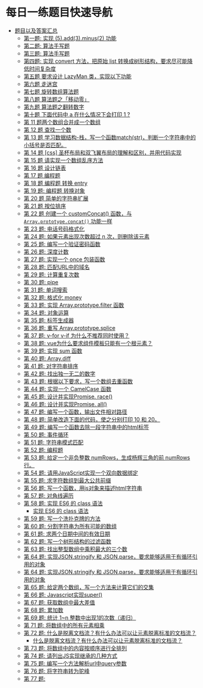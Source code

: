 # 每日一练题目快速导航

<!-- toc -->

* [题目以及答案汇总](#题目以及答案汇总)
  * [第一题: 实现 (5).add(3).minus(2) 功能](#第一题-实现-5add3minus2-功能)
  * [第二题: 算法手写题](#第二题-算法手写题)
  * [第三题: 算法手写题](#第三题-算法手写题)
  * [第四题: 实现 convert 方法，把原始 list 转换成树形结构，要求尽可能降低时间复杂度](#第四题-实现-convert-方法把原始-list-转换成树形结构要求尽可能降低时间复杂度)
  * [第五题 要求设计 LazyMan 类，实现以下功能](#第五题-要求设计-lazyman-类实现以下功能)
  * [第六题 走迷宫](#第六题-走迷宫)
  * [第七题 旋转数组算法题](#第七题-旋转数组算法题)
  * [第八题 算法题之「移动零」](#第八题-算法题之移动零)
  * [第九题 算法题之翻转数字](#第九题-算法题之翻转数字)
  * [第十题 下面代码中 a 在什么情况下会打印 1 ?](#第十题-下面代码中-a-在什么情况下会打印-1)
  * [第 11 题两个数组合并成一个数组](#第-11-题两个数组合并成一个数组)
  * [第 12 题 查找一个数](#第-12-题-查找一个数)
  * [第 13 题 学习数据结构-栈，写一个函数match(str)，判断一个字符串中的小括号是否匹配。](#第-13-题-学习数据结构-栈写一个函数matchstr判断一个字符串中的小括号是否匹配)
  * [第 14 题 [css] 圣杯布局和双飞翼布局的理解和区别，并用代码实现](#第-14-题-css-圣杯布局和双飞翼布局的理解和区别并用代码实现)
  * [第 15 题 请实现一个数组乱序方法](#第-15-题-请实现一个数组乱序方法)
  * [第 16 题 设计链表](#第-16-题-设计链表)
  * [第 17 题 编程题](#第-17-题-编程题)
  * [第 18 题 编程题 转换 entry](#第-18-题-编程题-转换-entry)
  * [第 19 题: 编程题 转换对象](#第-19-题-编程题-转换对象)
  * [第 20 题 简单的字符串扩展](#第-20-题-简单的字符串扩展)
  * [第 21 题 按位排序](#第-21-题-按位排序)
  * [第 22 题 创建一个 customConcat() 函数，与 `Array.prototype.concat()` 功能一样](#第-22-题-创建一个-customconcat-函数与-arrayprototypeconcat-功能一样)
  * [第 23 题: 电话号码格式化](#第-23-题-电话号码格式化)
  * [第 24 题: 如果元素出现次数超过 n 次，则删除该元素](#第-24-题-如果元素出现次数超过-n-次则删除该元素)
  * [第 25 题: 编写一个验证密码函数](#第-25-题-编写一个验证密码函数)
  * [第 26 题: 深度计数](#第-26-题-深度计数)
  * [第 27 题: 实现一个 once 包装函数](#第-27-题-实现一个-once-包装函数)
  * [第 28 题: 匹配URL中的域名](#第-28-题-匹配url中的域名)
  * [第 29 题: 计算重复次数](#第-29-题-计算重复次数)
  * [第 30 题: pipe](#第-30-题-pipe)
  * [第 31 题: 单词搜索](#第-31-题-单词搜索)
  * [第 32 题: 格式化 money](#第-32-题-格式化-money)
  * [第 33 题: 实现 Array.prototype.filter 函数](#第-33-题-实现-arrayprototypefilter-函数)
  * [第 34 题: 对象运算](#第-34-题-对象运算)
  * [第 35 题: 标签生成器](#第-35-题-标签生成器)
  * [第 36 题: 重写 Array.prototype.splice](#第-36-题-重写-arrayprototypesplice)
  * [第 37 题: v-for v-if 为什么不推荐同时使用？](#第-37-题-v-for-v-if-为什么不推荐同时使用)
  * [第 38 题: vue为什么要求组件模板只能有一个根元素？](#第-38-题-vue为什么要求组件模板只能有一个根元素)
  * [第 39 题: 实现 sum 函数](#第-39-题-实现-sum-函数)
  * [第 40 题: Array.diff](#第-40-题-arraydiff)
  * [第 41 题: 对字符串排序](#第-41-题-对字符串排序)
  * [第 42 题: 找出独一无二的数字](#第-42-题-找出独一无二的数字)
  * [第 43 题: 根据以下要求，写一个数组去重函数](#第-43-题-根据以下要求写一个数组去重函数)
  * [第 44 题: 实现一个 CamelCase 函数](#第-44-题-实现一个-camelcase-函数)
  * [第 45 题: 设计并实现Promise. race()](#第-45-题-设计并实现promise-race)
  * [第 46 题: 设计并实现Promise. all()](#第-46-题-设计并实现promise-all)
  * [第 47 题: 编写一个函数，输出文件相对路径](#第-47-题-编写一个函数输出文件相对路径)
  * [第 48 题: 简单改造下面的代码，使之分别打印 10 和 20。](#第-48-题-简单改造下面的代码使之分别打印-10-和-20)
  * [第 49 题: 编写一个函数去除一段字符串中的html标签](#第-49-题-编写一个函数去除一段字符串中的html标签)
  * [第 50 题: 事件循环](#第-50-题-事件循环)
  * [第 51 题: 字符串模式匹配](#第-51-题-字符串模式匹配)
  * [第 52 题: 编程题](#第-52-题-编程题)
  * [第 53 题: 给定一个非负整数 numRows，生成杨辉三角的前 numRows 行。](#第-53-题-给定一个非负整数-numrows生成杨辉三角的前-numrows-行)
  * [第 54 题: 请用JavaScript实现一个双向数据绑定](#第-54-题-请用javascript实现一个双向数据绑定)
  * [第 55 题: 求字符数组到最大公共前缀](#第-55-题-求字符数组到最大公共前缀)
  * [第 56 题: 写一个函数，用js对象来描述html字符串](#第-56-题-写一个函数用js对象来描述html字符串)
  * [第 57 题: 对角线遍历](#第-57-题-对角线遍历)
  * [第 58 题: 实现 ES6 的 class 语法](#第-58-题-实现-es6-的-class-语法)
    * [实现 ES6 的 class 语法](#实现-es6-的-class-语法)
  * [第 59 题: 写一个洗扑克牌的方法](#第-59-题-写一个洗扑克牌的方法)
  * [第 60 题: 分割字符串为所有可能的数组](#第-60-题-分割字符串为所有可能的数组)
  * [第 61 题: 求两个日期中间的有效日期](#第-61-题-求两个日期中间的有效日期)
  * [第 62 题: 写一个树形结构的过滤函数](#第-62-题-写一个树形结构的过滤函数)
  * [第 63 题: 找出整型数组中乘积最大的三个数](#第-63-题-找出整型数组中乘积最大的三个数)
  * [第 64 题: 实现JSON.stringify 和 JSON.parse，要求能够适用于有循环引用的对象](#第-64-题-实现jsonstringify-和-jsonparse要求能够适用于有循环引用的对象)
  * [第 64 题: 实现JSON.stringify 和 JSON.parse，要求能够适用于有循环引用的对象](#第-64-题-实现jsonstringify-和-jsonparse要求能够适用于有循环引用的对象)
  * [第 65 题: 给定两个数组，写一个方法来计算它们的交集](#第-65-题-给定两个数组写一个方法来计算它们的交集)
  * [第 66 题: Javascript实现super()](#第-66-题-javascript实现super)
  * [第 67 题: 获取数组中最大差值](#第-67-题-获取数组中最大差值)
  * [第 68 题: 累加数](#第-68-题-累加数)
  * [第 69 题: 统计 1~n 整数中出现1的次数（递归）](#第-69-题-统计-1n-整数中出现1的次数递归)
  * [第 71 题: 将数组中的所有元素相乘](#第-71-题-将数组中的所有元素相乘)
  * [第 72 题: 什么是脱离文档流？有什么办法可以让元素脱离标准的文档流？](#第-72-题-什么是脱离文档流有什么办法可以让元素脱离标准的文档流)
    * [什么是脱离文档流？有什么办法可以让元素脱离标准的文档流？](#什么是脱离文档流有什么办法可以让元素脱离标准的文档流)
  * [第 73 题: 将数组中的内容按顺序进行全排列](#第-73-题-将数组中的内容按顺序进行全排列)
  * [第 74 题: 请列出JS实现继承的几种方式](#第-74-题-请列出js实现继承的几种方式)
  * [第 75 题: 编写一个方法解析url中query参数](#第-75-题-编写一个方法解析url中query参数)
  * [第 76 题: 将字符串转为驼峰](#第-76-题-将字符串转为驼峰)
  * [第 77 题: <script> 标签中的defer 和 async的属性是什么？应该怎么使用他们？](#第-77-题-script-标签中的defer-和-async的属性是什么应该怎么使用他们)
  * [第 78 题: 请描述下函数的执行过程](#第-78-题-请描述下函数的执行过程)
  * [第 79 题: 请简述一下什么是BFC，它解决了什么问题，形成BFC的条件是什么？](#第-79-题-请简述一下什么是bfc它解决了什么问题形成bfc的条件是什么)

<!-- toc stop -->



























## 题目以及答案汇总

### 第一题: 实现 (5).add(3).minus(2) 功能

解析: [第 1 题](https://github.com/spaasteam/spaas-daily-practice/issues/1)

### 第二题: 算法手写题

> 已知如下数组：
>
> var arr = [ [1, 2, 2], [3, 4, 5, 5], [6, 7, 8, 9, [11, 12, [12, 13, [14] ] ] ], 10];
>
> 编写一个程序将数组扁平化去并除其中重复部分数据，最终得到一个升序且不重复的数组

解析: [第 2 题](https://github.com/spaasteam/spaas-daily-practice/issues/4)


### 第三题: 算法手写题

> 这是一个大题目，分为4个考点，需要候选人用递归算法实现，限制15行代码内实现。
  - 创建一个长度为 5 的空数组 arr
  - 生成一个 (2 ~ 32) 之间的随机整数 rand
  - 把随机数 rand 插入数组 arr 内，如果数组 arr 内已存在与 rand 相同数字，则重新生成随机数并插入到 arr 内（需要用递归实现，不能使用 for/while 等循环）
  - 最终输出一个长度为5，且内容不重复的数组 arr

做题链接: [第 3 题](https://github.com/spaasteam/spaas-daily-practice/issues/5)




### 第四题: 实现 convert 方法，把原始 list 转换成树形结构，要求尽可能降低时间复杂度

以下数据结构中，id 代表部门编号，name 是部门名称，parentId 是父部门编号，为 0 代表一级部门，现在要求实现一个 convert 方法，把原始 list 转换成树形结构，parentId 为多少就挂载在该 id 的属性 children 数组下，结构如下：

<details>
<summary>详情</summary>

```js
// 原始 list 如下
let list =[
    {id:1,name:'部门A',parentId:0},
    {id:2,name:'部门B',parentId:0},
    {id:3,name:'部门C',parentId:1},
    {id:4,name:'部门D',parentId:1},
    {id:5,name:'部门E',parentId:2},
    {id:6,name:'部门F',parentId:3},
    {id:7,name:'部门G',parentId:2},
    {id:8,name:'部门H',parentId:4}
];
const result = convert(list, ...);

// 转换后的结果如下
let result = [
    {
      id: 1,
      name: '部门A',
      parentId: 0,
      children: [
        {
          id: 3,
          name: '部门C',
          parentId: 1,
          children: [
            {
              id: 6,
              name: '部门F',
              parentId: 3
            }, {
              id: 16,
              name: '部门L',
              parentId: 3
            }
          ]
        },
        {
          id: 4,
          name: '部门D',
          parentId: 1,
          children: [
            {
              id: 8,
              name: '部门H',
              parentId: 4
            }
          ]
        }
      ]
    },
  ···
];
```

</details>

做题链接: [第 4 题](https://github.com/spaasteam/spaas-daily-practice/issues/6)

### 第五题 要求设计 LazyMan 类，实现以下功能

```js
LazyMan('Tony');
// Hi I am Tony

LazyMan('Tony').sleep(10).eat('lunch');
// Hi I am Tony
// 等待了10秒...
// I am eating lunch

LazyMan('Tony').eat('lunch').sleep(10).eat('dinner');
// Hi I am Tony
// I am eating lunch
// 等待了10秒...
// I am eating diner

LazyMan('Tony').eat('lunch').eat('dinner').sleepFirst(5).sleep(10).eat('junk food');
// Hi I am Tony
// 等待了5秒...
// I am eating lunch
// I am eating dinner
// 等待了10秒...
// I am eating junk food
```

做题链接: [第 5 题](https://github.com/spaasteam/spaas-daily-practice/issues/7)




### 第六题 走迷宫

```js
/**
 * @title 迷宫
 * @description
 * 1. 实现一个函数 getMazePath(迷宫矩阵，开始位置, 结束位置)，
 *     获得从迷宫（二维数组）开始位置到结束位置的所有坐标，按先后顺序排序
 * 2. 1为不可走，0为可走
 * 3. 广度优先算法
 */

// 迷宫
const maze = [
  [1, 1, 1, 1, 1],
  [1, 1, 0, 0, 0],
  [1, 0, 0, 1, 1],
  [0, 0, 1, 0, 1],
  [1, 0, 0, 0, 1],
  [1, 1, 1, 1, 1],
]
const mazePaths = getMazePath(maze, [3, 0], [1, 4])
console.log(mazePaths)
// output: [ [3,0], [3,1], [2,1], [2,2], [1,2], [1,3], [1,4]]
```

做题链接: [第 6 题](https://github.com/spaasteam/spaas-daily-practice/issues/8)


###  第七题 旋转数组算法题

```js
// 编写一个函数 rotate 达到旋转数组的效果

function rotate(A) {}

const arr = [1, 2, 3, 4, 5]

rotate(arr)  // [5, 4, 3, 2, 1]
```

做题连接: [第 7 题](https://github.com/spaasteam/spaas-daily-practice/issues/9)


### 第八题 算法题之「移动零」

>给定一个数组 nums，编写一个函数将所有 0 移动到数组的末尾，同时保持非零元素的相对顺序。
>
>示例:
>
>输入: [0,1,0,3,12]
>输出: [1,3,12,0,0]
>说明:
>
>必须在原数组上操作，不能拷贝额外的数组。
>
>尽量减少操作次数

做题链接: [第八题](https://github.com/spaasteam/spaas-daily-practice/issues/10)


### 第九题 算法题之翻转数字

>用 JavaScript 写一个函数，输入 int 型，返回整数逆序后的字符串。如：输入整型 1234，返回字符串“4321”。要求必须使用>递归函数调用，不能用全局变量，输入函数必须只有一个参数传入，必须返回字符串。

做题链接: [第 9 题](https://github.com/spaasteam/spaas-daily-practice/issues/11)


### 第十题 下面代码中 a 在什么情况下会打印 1 ?

```js
var a = ?;
if(a == 1 && a == 2 && a == 3){
 	console.log(1);
}

```

做题链接: [第 10 题](https://github.com/spaasteam/spaas-daily-practice/issues/12)


### 第 11 题两个数组合并成一个数组

请把两个数组 ['A1', 'A2', 'B1', 'B2', 'C1', 'C2', 'D1', 'D2'] 和 ['A', 'B', 'C', 'D']，合并为 ['A1', 'A2', 'A', 'B1', 'B2', 'B', 'C1', 'C2', 'C', 'D1', 'D2', 'D']。

做题链接: [第 11 题](https://github.com/spaasteam/spaas-daily-practice/issues/13)


### 第 12 题 查找一个数

> 给定一个 n 个元素有序的（升序）整型数组 nums 和一个目标值 target  ，写一个函数搜索 nums 中的 target，如果目标值存在返回下标，否则返回 -1 [来源：力扣（LeetCode）]

提示
- 你可以假设 nums 中的所有元素是不重复的。
- n 将在 [1, 10000]之间。
- nums 的每个元素都将在 [-9999, 9999]之间。
- 可尝试二分查找

做题链接: [第 12 题](https://github.com/spaasteam/spaas-daily-practice/issues/14)


### 第 13 题 学习数据结构-栈，写一个函数match(str)，判断一个字符串中的小括号是否匹配。

```js
match('abc()def') // true
match('(1+2()') // false
match('(1+2+3+5*2*(3+7))') // true
```

做题链接: [第 13 题](https://github.com/spaasteam/spaas-daily-practice/issues/15)


### 第 14 题 [css] 圣杯布局和双飞翼布局的理解和区别，并用代码实现

做题连接: [第 14 题](https://github.com/spaasteam/spaas-daily-practice/issues/16)



### 第 15 题 请实现一个数组乱序方法

做题链接: [第 15 题](https://github.com/spaasteam/spaas-daily-practice/issues/17)



### 第 16 题 设计链表

做题链接: [第 16 题](https://github.com/spaasteam/spaas-daily-practice/issues/18)


### 第 17 题 编程题

```js
// input 
// '1, 2, 3, 5, 7, 8, 10'

// output
// '1~3, 5, 7~8, 10'
```

做题连接: [第 17 题](https://github.com/spaasteam/spaas-daily-practice/issues/19)



### 第 18 题 编程题 转换 entry

```js
var entry = {
  a: {
    b: {
      c: {
        d: 'abcdd'
      }
    },
    d: {
      xx: 'adxx'
    },
    e: 'ae'
  }
}


// 要求转换如下对象
var output = {
  'a.b.c.dd': 'abcdd',
  'a.b.xx': 'adxx',
  'a.e': 'ae',
}
```

做题连接: [第 18 题](https://github.com/spaasteam/spaas-daily-practice/issues/20)


### 第 19 题: 编程题 转换对象

```js
var entry = {
  'a.b.c.dd': 'abcdd',
  'a.b.xx': 'adxx',
  'a.e': 'ae',
}

// 要求转换如下对象
var output = {
  a: {
    b: {
      c: {
        d: 'abcdd'
      }
    },
    d: {
      xx: 'adxx'
    },
    e: 'ae'
  }
}
```

做题连接: [第 19 题](https://github.com/spaasteam/spaas-daily-practice/issues/21)

### 第 20 题 简单的字符串扩展

> 接收一个字符串，如果字符串中有数字，则重复数字后面的字符 n 次（截至到遇到下个字符之前的部分）。

```js

stringExpansion('3D2a5d2f') === 'DDDaadddddff'

stringExpansion('3abc') === 'aaabbbccc'      // correct
stringExpansion('3abc') !== 'aaabc'          // wrong
stringExpansion('3abc') !== 'abcabcabc'      // wrong

// 如果有两个连续的数字字符，则忽略第一个。
stringExpansion('3d332f2a') === 'dddffaa'


// 空格和无数字则直接返回即可

```


做题连接: [第 20 题](https://github.com/spaasteam/spaas-daily-practice/issues/22)


### 第 21 题 按位排序

```js
例如给定数组 [7, 6, 15, 8]，编写一个 sortBybit() 将数组进行排序（注：请在原来数组上操作，不要创建新的数组）

- 7 有3位 (000...0111)
- 6 有2位 (000...0011)
- 15有4位 (000...1111)
- 8 有1位 (000...1000)

因此排序的顺序将是 [8, 6, 7, 15]

如果2个数字有相同的位数，请比较它们的实际值！
```


做题连接: [第 21 题](https://github.com/spaasteam/spaas-daily-practice/issues/23)


### 第 22 题 创建一个 customConcat() 函数，与 `Array.prototype.concat()` 功能一样

```js
// 语法
var new_array = old_array.concat([value1[, value2[, ...[, valueN]]]])


Array.prototype.customConcat = function(){

  return this;
}
```

做题连接: [第 22 题](https://github.com/spaasteam/spaas-daily-practice/issues/24)

### 第 23 题: 电话号码格式化

```js
tips: 接收到的数组是将永远是一个十位数的数组

```js
// example

createPhoneNumber([1, 2, 3, 4, 5, 6, 7, 8, 9, 0]) // => returns "(123) 456-7890"
```

做题连接: [第 23 题](https://github.com/spaasteam/spaas-daily-practice/issues/25)


### 第 24 题: 如果元素出现次数超过 n 次，则删除该元素

```js
// example
deleteNth([1, 1, 1, 1], 2); // return [1,1]

deleteNth([20, 37, 20, 21], 1); // return [20,37,21]
```

做题连接: [第 24 题](https://github.com/spaasteam/spaas-daily-practice/issues/26)



### 第 25 题: 编写一个验证密码函数

规则如下
1. 最少6位，最大20位。
2. 只接受数字和字母。
3. 必须包含有数字和字母。

```js
/**
 * return Boolean
 */
function validPass(password) {
  return Boolean
}
```

做题连接: [第 25 题](https://github.com/spaasteam/spaas-daily-practice/issues/27)

### 第 26 题: 深度计数

你的任务是创建一个 `deepeCount` 函数，去计算一个深度数组中一共有多小个元素，包括所有的内嵌数组~~

ps: 额外要求通过深度优先，广度优先两种方式去实现此方法

```js
example
deepCount([1, 2, 3]);  
//>>>>> 3
deepCount(["x", "y", ["z"]]);  
//>>>>> 4
deepCount([1, 2, [3, 4, [5]]]);  
//>>>>> 7

deepCount([[[[[[[[[]]]]]]]]])
//>>>>> 8
```

做题连接: [第 26 题](https://github.com/spaasteam/spaas-daily-practice/issues/28)

### 第 27 题: 实现一个 once 包装函数

实现一个让指定函数只能被执行一次的包装函数

```js
const logOnce = once(console.log)
logOnce("foo") // -> "foo"
logOnce("bar") // -> no effect
```

```js
function once(fn) {
  let called = false;

  return function() {
    if (called) return;

    called = true;
    return fn.apply(this, arguments);
  };
}
```

做题连接: [第 27 题](https://github.com/spaasteam/spaas-daily-practice/issues/29)

### 第 28 题: 匹配URL中的域名

编写一个函数，计算从字符串中移除了多小个连续重复的字符。

```js
function countRepeats(str) {
}

// example
// 'abbbbc'  => 'abc'    #  answer: 3
// 'abbcca'  => 'abca'   #  answer: 2
// 'ab cca'  => 'ab ca'  #  answer: 1
// 'AABCCDA' => 'ABCDA'  #  answer: 2
```

做题连接: [第 28 题](https://github.com/spaasteam/spaas-daily-practice/issues/30)


### 第 29 题: 计算重复次数

编写一个函数，计算从字符串中移除了多小个连续重复的字符。

```js
function countRepeats(str) {
}

// example
// 'abbbbc'  => 'abc'    #  answer: 3
// 'abbcca'  => 'abca'   #  answer: 2
// 'ab cca'  => 'ab ca'  #  answer: 1
// 'AABCCDA' => 'ABCDA'  #  answer: 2
```

做题连接: [第 29 题](https://github.com/spaasteam/spaas-daily-practice/issues/31)



### 第 30 题: pipe

想必大家都使用过 `Vue.js` 中的 `filters` 功能 我们在模板中可以这样使用 `date | dateFormat`, 值就会被 `dateFormat` 所处理, 实现 Function.prototype.pip 函数，使得下面例子可以正常运行， 注: pipe 是可以管理任意数量函数的。

```js
var addOne = function(e) {
    return e + 1;
};

var square = function(e) {
    return e * e;
};

var result = [1,2,3,4,5].map(addOne.pipe(square)) //-> [4,9,16,25,36]
```

做题连接: [第 30 题](https://github.com/spaasteam/spaas-daily-practice/issues/32)


### 第 31 题: 单词搜索

给定一个二维网格和一个单词，找出该单词是否存在于网格中。

单词必须按照字母顺序，通过相邻的单元格内的字母构成，其中“相邻”单元格是那些水平相邻或垂直相邻的单元格。同一个单元格内的字母不允许被重复使用。

```js
board =
[
  ['A','B','C','E'],
  ['S','F','C','S'],
  ['A','D','E','E']
]

给定 word = "ABCCED", 返回 true.
给定 word = "SEE", 返回 true.
给定 word = "ABCB", 返回 false.
```

做题连接: [第 31 题](https://github.com/spaasteam/spaas-daily-practice/issues/33)


### 第 32 题: 格式化 money


接受的数字范围: 0 <= n < 2147483647

```js
const formatMoney = n => {

}

example

       1  ->           "1"
      10  ->          "10"
     100  ->         "100"
    1000  ->       "1,000"
   10000  ->      "10,000"
  100000  ->     "100,000"
 1000000  ->   "1,000,000"
35235235  ->  "35,235,235"
```


做题连接: [第 32 题](https://github.com/spaasteam/spaas-daily-practice/issues/34)


### 第 33 题: 实现 Array.prototype.filter 函数

实现一个 myFilter 与 `Array.prototype.fitler` 功能一样

回调函数中的三个参数
1. el
2. 下标 index 
3. 数组

[具体介绍](https://developer.mozilla.org/zh-CN/docs/Web/JavaScript/Reference/Global_Objects/Array/filter)
```js
var words = ['spray', 'limit', 'elite', 'exuberant', 'destruction', 'present'];

const result = words.myFilter(word => word.length > 6);

console.log(result); // ["exuberant", "destruction", "present"]
```


做题连接: [第 33 题](https://github.com/spaasteam/spaas-daily-practice/issues/35)



### 第 34 题: 对象运算


小明写了一个 class Numb

```js
class Num {
  constructor(num){
    this.num=num;
  }
  toString() {
    return "The number is " + this.num;
  }
  valueOf() {
    return {num: this.num};
  }
}
```

他尝试使用它去进行一些计算

```js
  x = new Num(100);
  y = new Num(5);
  x + y == 105;
  x*y == 500;
  x-y == 95
  x/y == 20
  Math.floor(new Num(100.5)) == 100
```

但这运行起来似乎有点问题..... 结果为 `'[object Object][object Object]'`

小明仍然想要保留 `toString()` 和 `valueOf()` 方法, 但想要我们帮助它解决问题！

```js
x = new Num(100);
x.toString() == "The number is " + num
x.valueOf() == {num: this.num}
```




做题连接: [第 34 题](https://github.com/spaasteam/spaas-daily-practice/issues/36)



### 第 35 题: 标签生成器


1. 它必须以hashtag（#）开头。
2. 所有单词必须首字母大写。
3. 如果最终结果超过140个字符，则必须返回false。
4. 如果输入或结果是空字符串，则必须返回false。

example

```js
" Hello there thanks for trying my Kata"  =>  "#HelloThereThanksForTryingMyKata"
"    Hello     World   "                  =>  "#HelloWorld"
""                                        =>  false
```


做题连接: [第 35 题](https://github.com/spaasteam/spaas-daily-practice/issues/37)


### 第 36 题: 重写 Array.prototype.splice

该方法应该有2个或更多参数：

1. from 参数提供一个范围在 0 或更大的整数，用作开始更改数组的第一个索引。
2. count 参数提供一个范围在0或更大的整数，用于计算应从 from 索引中删除的项目数。
3. 传入的任何其他参数将是从 from 索引开始插入数组的新项。这些额外的参数是可选的。

该方法应该返回一个数组，其中包含由 splice 删除的所有项，如果没有项被删除则返回一个空数组。应该就地对阵列进行更改
example

[详细定义以及用法](https://developer.mozilla.org/zh-CN/docs/Web/JavaScript/Reference/Global_Objects/Array/splice)

```js
var months = ['Jan', 'March', 'April', 'June'];
months.mySplice(1, 0, 'Feb');
// inserts at index 1
console.log(months);
// expected output: Array ['Jan', 'Feb', 'March', 'April', 'June']

months.mySplice(4, 1, 'May');
// replaces 1 element at index 4
console.log(months);
// expected output: Array ['Jan', 'Feb', 'March', 'April', 'May']
```

[做题连接](https://github.com/spaasteam/spaas-daily-practice/issues/38)


### 第 37 题: v-for v-if 为什么不推荐同时使用？

```js
请用自己的理解说出（不理解的请先查阅资料）
```

[做题连接](https://github.com/spaasteam/spaas-daily-practice/issues/39) 

### 第 38 题: vue为什么要求组件模板只能有一个根元素？

```js
请用自己的理解说出（可先查阅资料）
```

[做题连接](https://github.com/spaasteam/spaas-daily-practice/issues/40) 

### 第 39 题: 实现 sum 函数


实现一个 `sum` 函数接受整个数组和一个可选项的 `callback` 函数，并在每个列数组上返回函数的总和，如果 `callback` 不传，默认是计算总和。

example
```js

sum([1, 2, 3]) => 6
1 + 2 +3

sum([1, 2, 3], [4, 5, 6]) => 21

1   2   3
+   +   +
4   5   6
↓   ↓   ↓
5 + 7 + 9 = 21


sum([1,2,3], [4,5,6], (a, b) => a * b)) => 32

1    2    3
*    *    *
4    5    6
↓    ↓    ↓
4 + 10 + 18 = 32

```

[做题连接](https://github.com/spaasteam/spaas-daily-practice/issues/41) 

### 第 40 题: Array.diff

实现一个 属于数组的 `diff` 函数。

该方法接收 `2` 个数组，对比得出它们之间的差异，最后返回在 `A` 数组，或 `B` 数组中只出现过一次的数字的组合

```js
function array_diff(A1, B) {

}

// example

array_diff([1, 2, 3], [2, 4, 6]) // [1, 3, 4, 6]
```

[做题连接](https://github.com/spaasteam/spaas-daily-practice/issues/42) 

### 第 41 题: 对字符串排序
字符串中的每个单词都会有一个数字，但是数字的位置不定

数字的范围是 `1~9`

如果输入为空，则返回空


```js
function soryStrByNumber(str){}

soryStrByNumber('is2 Thi1s T4est 3a') // "Thi1s is2 3a T4est"
soryStrByNumber('4of Fo1r pe6ople g3ood th5e the2') // "Fo1r the2 g3ood 4of th5e pe6ople"
soryStrByNumber('') // ''
```

[做题连接](https://github.com/spaasteam/spaas-daily-practice/issues/43) 


### 第 42 题: 找出独一无二的数字

数组中有一个元素会是独一无二的，尝试找出它的所在 =v=...!

```js
findUniq([ 1, 1, 1, 2, 1, 1 ]) === 2
findUniq([ 0, 0, 0.55, 0, 0 ]) === 0.55
```

[做题连接](https://github.com/spaasteam/spaas-daily-practice/issues/48)

### 第 43 题: 根据以下要求，写一个数组去重函数

1. 如传入的数组元素为[123, "meili", "123", "mogu", 123]，则输出：[123, "meili", "123", "mogu"]

2. 如传入的数组元素为[123, [1, 2, 3], [1, "2", 3], [1, 2, 3], "meili"]，则输出：[123, [1, 2, 3], [1, "2", 3], "meili"]

3. 如传入的数组元素为[123, {a: 1}, {a: {b: 1}}, {a: "1"}, {a: {b: 1}}, "meili"]，则输出：[123, {a: 1}, {a: {b: 1}}, {a: "1"}, "meili"]

[做题连接](https://github.com/spaasteam/spaas-daily-practice/issues/49)

### 第 44 题: 实现一个 CamelCase 函数

实现一个把英文句子转换成驼峰命名的方法

**example**

```js
"hello case".camelCase() => HelloCase
"camel case word".camelCase() => CamelCaseWord
```

[做题连接](https://github.com/spaasteam/spaas-daily-practice/issues/50)

### 第 45 题: 设计并实现Promise. race()

设计并实现Promise. race()

[做题连接](https://github.com/spaasteam/spaas-daily-practice/issues/52)


### 第 46 题: 设计并实现Promise. all()

设计并实现Promise. all()

[做题连接](https://github.com/spaasteam/spaas-daily-practice/issues/54)


### 第 47 题: 编写一个函数，输出文件相对路径

```js
function relativePath() {}
// 参数：当前文件，引用文件
relativePath('/a/b/c/d/e.js', '/a/b/f/g.js') // '../../../f/g.js'
```

[做题连接](https://github.com/spaasteam/spaas-daily-practice/issues/59)

### 第 48 题: 简单改造下面的代码，使之分别打印 10 和 20。

```js
var b = 10;
(function b(){
    b = 20;
    console.log(b); 
})();

[做题连接](https://github.com/spaasteam/spaas-daily-practice/issues/60)
```

### 第 49 题: 编写一个函数去除一段字符串中的html标签

编写一个函数去除一段字符串中的html标签，保留内容
```js
str1 = '111<p>222<w>333</w>222</p>111';
str2 = '111<p>222</p>111';
str3 = '111<p>222<p>333</p>444<p>333</p>222</p>111';
str4 = '<p>111</p>222<p>333</p>';
function clearHTML(str) {
   //wait to do...
   return result
}
console.assert(demo(str1) == '111222333222111')
console.assert(demo(str2) == '111222111')
console.assert(demo(str3) == '111222333444333222111')
console.assert(demo(str4) == '111222333')
```


[做题连接](https://github.com/spaasteam/spaas-daily-practice/issues/61)

### 第 50 题: 事件循环

正确的打印顺序是什么？解释一下
```js
button.addEventListener('click', () => {
  Promise.resolve.then(() => console.log('Microtask 1'));
  console.log('listener 1');
});

button.addEventListener('click', () => {
  Promise.resolve.then(() => console.log('Microtask 2'));
  console.log('listener 2');
});
```


[做题连接](https://github.com/spaasteam/spaas-daily-practice/issues/63)

### 第 51 题: 字符串模式匹配

要求实现一个工具函数，根据传入的字符串模式，(模式只用x表达，比如说xxx-xxx-xx)，
返回一个判断字符串模式的函数

```javascript
function generate(pattern){
  return function(){}
}

// test
// 下面的x表示数字
let pattern1 = generate('xxx-xxxx-xxxx')
console.log(pattern1('136-1234-1234')) // true
console.log(pattern1('136-123-1234')) // false

let pattern2 = generate('x-xx-xxx')
console.log(pattern2('1-12-123')) // true
console.log(pattern2('2-13-234')) // true
console.log(pattern2('2-13222-234')) // false

let pattern3 = generate('xxx:xx:xx')
console.log(pattern3('136:123:12')) // true
console.log(pattern3('1234:12')) // false
```

[做题连接](https://github.com/spaasteam/spaas-daily-practice/issues/64)

### 第 52 题: 编程题

模拟实现一个 localStorage

[做题连接](https://github.com/spaasteam/spaas-daily-practice/issues/65)


### 第 53 题: 给定一个非负整数 numRows，生成杨辉三角的前 numRows 行。

杨辉三角，是二项式系数在三角形中的一种几何排列,它把二项式系数图形化，把组合数内在的一些代数性质直观地从图形中体现出来，是一种离散型的数与形的结合。
```js
var generate = function(numRows) {
    //实现代码
};
```


[做题连接](https://github.com/spaasteam/spaas-daily-practice/issues/66)


### 第 54 题: 请用JavaScript实现一个双向数据绑定

tips：参考vue2和vue3两种方式

[做题连接](https://github.com/spaasteam/spaas-daily-practice/issues/67)

### 第 55 题: 求字符数组到最大公共前缀

编写一个函数来查找字符串数组中的最长公共前缀。

如果不存在公共前缀，返回空字符串 ""。

输入: ["flower","flow","flight"]
输出: "fl"

[做题连接](https://github.com/spaasteam/spaas-daily-practice/issues/68)

### 第 56 题: 写一个函数，用js对象来描述html字符串

```javascript

var str = '<ul id="a" class="b c" data-test="test">
  <li>111</li>
  <li>222</li>
</ul>'


function formatter(){
	
}


->

{
  tag:'ul',
  attrs:{
    id:'a',
    class:"b c",
    'data-test':"test"
  },
  children:[
    {
      tag:'li',
      children:['111']
    },
    {
      tag:'li',
      children:['222']
    }
  ]
}
```

[做题连接](https://github.com/spaasteam/spaas-daily-practice/issues/69)

### 第 57 题: 对角线遍历

给定 M x N 的数组，然后用对角线的顺序把元素都进行一次遍历。

```js
input

[
 [ 1, 2, 3, 4 ],
 [ 5, 6, 7, 8 ],
 [ 9, 10, 11, 12 ]
]

output

[1,2,5,3,6,9,4,7,10,13,8,11,14,12,15,16]

```

示例

![image](https://ss1.bdstatic.com/70cFvXSh_Q1YnxGkpoWK1HF6hhy/it/u=2302711404,36187441&fm=15&gp=0.jpg)

[做题连接](https://github.com/spaasteam/spaas-daily-practice/issues/70)

### 第 58 题: 实现 ES6 的 class 语法

#### 实现 ES6 的 class 语法
- 1.可以借助Object.create的特性
- 2.可以借助Object.setPrototypeOf的特性

``` js
 const impleClass = (a, b)=> {
  // 发挥想象

 }
```

[做题连接](https://github.com/spaasteam/spaas-daily-practice/issues/71)

### 第 59 题: 写一个洗扑克牌的方法

请编写一个写扑克牌的方法
```js
# 
function shuffle() {
	...
	return XXX
}
console.log(shuffle()); // 以下是随机的["♣10", "♠5", "♠4", "♠3", "♠9", "♦6", "♣5", "♠2", "♣3", "♦4", "♥5", "♠Q", "♣8", "♥3", "♠8", "♦J", "♣Q", "♥8", "♠K", "♥10", "♠7", "♦7", "♠6", "♥4", "♦3", "♥6", "♦8", "♠A", "♣4", "♥Q", "♦Q", "♥J", "♥9", "♣K", "♠10", "♦2", "♣7", "♥A", "♥7", "♣9", "♦K", "♦A", "♠J", "♦5", "♣J", "♦9", "♥2", "带🃏", "♦10", "小🃏", "♣A", "♣6", "♣2", "♥K"]
```

[做题连接](https://github.com/spaasteam/spaas-daily-practice/issues/72)

### 第 60 题: 分割字符串为所有可能的数组

编写一个函数，将输入的字符串分割成所有可能的数组
```js
// input
'abc'
// output
[['a', 'b', 'c'], ['ab','c'], ['a','bc'], ['abc']]

// input
'abcc'
// output
[['a','b','c','c'], ['a','bc','c'], ['a','bcc'], ['ab','c','c'], ['ab','cc'], ['abc','c'], ['abcc']]
```

[做题连接](https://github.com/spaasteam/spaas-daily-practice/issues/73)

### 第 61 题: 求两个日期中间的有效日期

```
如 2015-2-8 到 2015-3-3，返回【2015-2-8 2015-2-9...】

```

[做题连接](https://github.com/spaasteam/spaas-daily-practice/issues/74)

### 第 62 题: 写一个树形结构的过滤函数

过滤掉树中key值在数组中存在的元素(包括子节点),==返回一个新的树,注意不能影响到原树结构.==
```js
const data = [{
            label: '一级 1',
            key: 1,
            children: [{
                label: '二级 1-1',
                key: 11,
                children: [{
                    label: '三级 1-1-1',
                    key: 111
                }]
            }]
        }, {
            label: '一级 2',
            key: 2,
            children: [{
                label: '二级 2-1',
                key: 21,
                children: [{
                    label: '三级 2-1-1',
                    key: 211,
                }]
            }, {
                label: '二级 2-2',
                key: 22,
                children: [{
                    label: '三级 2-2-1',
                    key: 221,
                }]
            }]
        }, {
            label: '一级 3',
            key: 3,
            children: [{
                label: '二级 3-1',
                key: 31,
                children: [{
                    label: '三级 3-1-1',
                    key: 311,
                }]
            }, {
                label: '二级 3-2',
                key: 32,
                children: [{
                    label: '三级 3-2-1',
                    key: 321,
                }]
            }]
        }]
const filterArr = [21,211,311];
function treeFilter(data,filterArr) {
     // wait to to...
     return res;
}

```

希望能写成像es5的filter方法这种形式，
data.treeFilter(fn),fn返回一个Boolean,




[做题连接](https://github.com/spaasteam/spaas-daily-practice/issues/78)

### 第 63 题: 找出整型数组中乘积最大的三个数

给定一个包含整数的无序数组，要求找出乘积最大的三个数。


[做题连接](https://github.com/spaasteam/spaas-daily-practice/issues/79)


### 第 64 题: 实现JSON.stringify 和 JSON.parse，要求能够适用于有循环引用的对象

原生的JSON.stringify对于存在循环引用的对象会抛出错误

```javascript
let obj = { a: 'name' }
obj.b = obj
JSON.stringify(obj)
// 此时会抛出系统错误
// **Uncaught TypeError: Converting circular structure to JSON**
```

要求实现stringify 和 parse,能处理上述循环引用的情况
stringify不能抛出错误

```javascript
let obj = { a: 'name' }
obj.b = obj

let json = stringify(obj)
let pObj = parse(json)
// pObj.a === 'name'
// pObj.b === pObj
```

[做题连接](https://github.com/spaasteam/spaas-daily-practice/issues/80)

### 第 64 题: 实现JSON.stringify 和 JSON.parse，要求能够适用于有循环引用的对象

原生的JSON.stringify对于存在循环引用的对象会抛出错误

```javascript
let obj = { a: 'name' }
obj.b = obj
JSON.stringify(obj)
// 此时会抛出系统错误
// **Uncaught TypeError: Converting circular structure to JSON**
```

要求实现stringify 和 parse,能处理上述循环引用的情况
stringify不能抛出错误

```javascript
let obj = { a: 'name' }
obj.b = obj

let json = stringify(obj)
let pObj = parse(json)
// pObj.a === 'name'
// pObj.b === pObj
```

[做题连接](https://github.com/spaasteam/spaas-daily-practice/issues/80)

### 第 65 题: 给定两个数组，写一个方法来计算它们的交集

例如：给定 nums1 = [1, 2, 2, 1]，nums2 = [2, 2]，返回 [2, 2]。

[做题连接](https://github.com/spaasteam/spaas-daily-practice/issues/81)

### 第 66 题: Javascript实现super()

使用JavaScript实现类似java的super

[做题连接](https://github.com/spaasteam/spaas-daily-practice/issues/82)

### 第 67 题: 获取数组中最大差值

```js
let arr = [23, 4, 5, 2, 4, 5, 6, 6, 71, -3];
const dValue = arr => {
    ...
}
console.log(dValue(arr))  // 74
```


[做题连接](https://github.com/spaasteam/spaas-daily-practice/issues/83)

### 第 68 题: 累加数

累加数是一个字符串，组成它的数字可以形成累加序列。

一个有效的累加序列必须至少包含 3 个数。除了最开始的两个数以外，字符串中的其他数都等于它之前两个数相加的和。

给定一个只包含数字 '0'-'9' 的字符串，编写一个算法来判断给定输入是否是累加数。

说明: 累加序列里的数不会以 0 开头，所以不会出现 1, 2, 03 或者 1, 02, 3 的情况。

示例:
输入: "112358"
输出: true 
解释: 累加序列为: 1, 1, 2, 3, 5, 8 。1 + 1 = 2, 1 + 2 = 3, 2 + 3 = 5, 3 + 5 = 8

[做题连接](https://github.com/spaasteam/spaas-daily-practice/issues/84)

### 第 69 题: 统计 1~n 整数中出现1的次数（递归）

```
例如：统计 1 ~ 400W 出现 1 的次数

（特别注意：1-11中1，10，11算4次，即11算2次）

[做题连接](https://github.com/spaasteam/spaas-daily-practice/issues/85)

### 第 70 题: 写出你所能想到的所有方法来组织后续代码执行

```javascript
console.log(1)

在这里插入代码，组织后续代码执行，方法不限


console.log(2)
```

[做题连接](https://github.com/spaasteam/spaas-daily-practice/issues/86)

### 第 71 题: 将数组中的所有元素相乘

```js
制作一个 `multiplyAll` 函数，该函数接受一个整数数组，然后返回一个函数，然后接受一个倍数参数，最后返回一个原数组与倍数相乘后的新的数组。

example
multiplyAll([1, 2, 3])(2) = [2, 4, 6];

```

[做题连接](https://github.com/spaasteam/spaas-daily-practice/issues/88)

### 第 72 题: 什么是脱离文档流？有什么办法可以让元素脱离标准的文档流？

#### 什么是脱离文档流？有什么办法可以让元素脱离标准的文档流？

``` html
发挥你的想象，进行描述。
```


[做题连接](https://github.com/spaasteam/spaas-daily-practice/issues/89)

### 第 73 题: 将数组中的内容按顺序进行全排列

```js
// 将目标数组[['a1', 'a2'], ['b1'], ['c1', 'c2']]输出为[['a1', 'b1', 'c1'], ['a1', 'b1', 'c2'], ['a2', 'b1', 'c1'], ['a2', 'b1', 'c2']]
// 其中输出的二维数组中的项需要跟目标数组的相对位置一致
function permutation(array2D) { // [['a1', 'a2'], ['b1'], ['c1', 'c2']]
  ...
  return resultArr; // [['a1', 'b1', 'c1'], ['a1', 'b1', 'c2'], ['a2', 'b1', 'c1'], ['a2', 'b1', 'c2']]
}
```

[做题连接](https://github.com/spaasteam/spaas-daily-practice/issues/90)

### 第 74 题: 请列出JS实现继承的几种方式

列出JS实现继承的几种方式，并说出各自的优缺点

[做题连接](https://github.com/spaasteam/spaas-daily-practice/issues/91)

### 第 75 题: 编写一个方法解析url中query参数

```
有这样一个 URL:http://item.taobao.com/item.htm?a=1&b=2&c=&d=xxx&e，
请写一段JS程序提取URL中的各个GET参数(参数名和参数个数不确定)，
将其按 key-value 形式返回到 一个 json 结构中，
如{a:'1', b:'2', c:'', d:'xxx', e:undefined}。
```

[做题连接](https://github.com/spaasteam/spaas-daily-practice/issues/92)

### 第 76 题: 将字符串转为驼峰

简单的编程题，将一个字符串转为驼峰式的写法，如下 ，
border-bottom-color ----> borderBottomColor



[做题连接](https://github.com/spaasteam/spaas-daily-practice/issues/93)

### 第 77 题: <script> 标签中的defer 和 async的属性是什么？应该怎么使用他们？

如题，请尽可能简短且完整地描述
**`<script>` 标签中的defer 和 async的属性是什么？有什么区别？应该怎么使用他们？**

[做题连接](https://github.com/spaasteam/spaas-daily-practice/issues/94)

### 第 78 题: 请描述下函数的执行过程

请描述下函数的执行过程

[做题连接](https://github.com/spaasteam/spaas-daily-practice/issues/95)

### 第 79 题: 请简述一下什么是BFC，它解决了什么问题，形成BFC的条件是什么？

请简述一下什么是BFC，它解决了什么问题，形成BFC的条件是什么？

[做题连接](https://github.com/spaasteam/spaas-daily-practice/issues/96)